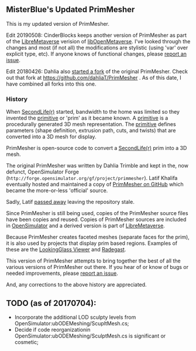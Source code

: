 ## MisterBlue's Updated PrimMesher

This is my updated version of PrimMesher.

Edit 20190508: CinderBlocks keeps another version of PrimMesher as
part of the [LibreMetaverse] verision of [libOpenMetaverse].
I've looked through the changes and most (if not all) the modifications
are stylistic (using 'var' over explicit type, etc). If anyone knows of
functional changes, please [report an issue].

Edit 20180426: Dahlia also [started a fork] of the original
PrimMesher. Check out that fork at https://github.com/dahliaT/PrimMesher .
As of this date, I have combined all forks into this one.

### History

When [SecondLife(r)] started, bandwidth to the home was limited so
they invented the [primitive] or 'prim' as it became known.
A [primitive] is a procedurally generated 3D mesh representation.
The [primitive] defines parameters (shape definition,
extrusion path, cuts, and twists) that are converted into a
3D mesh for display.

PrimMesher is open-source code to convert a [SecondLife(r)]
prim into a 3D mesh.

The original PrimMesher was written by Dahlia Trimble and kept
in the, now defunct, OpenSimulator Forge 
(```http://forge.opensimulator.org/gf/project/primmesher```).
Latif Khalifa eventually hosted and maintained 
a copy of [PrimMesher on GitHub]
which became the more-or-less 'official' source.

Sadly, Latif [passed away] leaving the repository stale.

Since PrimMesher is still being used, copies of the PrimMesher source
files have been copies and reused. Copies of PrimMesher sources are
included in [OpenSimulator] and a derived version is part of
[LibreMetaverse].

Because PrimMesher creates faceted meshes (separate faces for the
prim), it is also used by projects that display prim based regions.
Examples of these are the [LookingGlass Viewer] and [Radegast].

This version of PrimMesher attempts to bring together the best
of all  the various versions of PrimMesher out there.
If you hear of or know of bugs or needed improvements,
please [report an issue].

And, any corrections to the above history are appreciated.

## TODO (as of 20170704):

- Incorporate the additional LOD sculpty levels from OpenSimulator:ubODEMeshing/ScupltMesh.cs;
- Decide if code reorganizationin OpenSimulator:ubODEMeshing/SculptMesh.cs is significant or cosmetic;

[LibreMetaverse]: https://bitbucket.org/cinderblocks/libremetaverse/src/master/
[libOpenMetaverse]: https://github.com/openmetaversefoundation/libopenmetaverse
[report an issue]: https://github.com/Misterblue/PrimMesher/issues
[SecondLife(r)]: https://secondlife.com/
[OpenSimulator]: http://opensimulator.org/
[primitive]: http://wiki.secondlife.com/wiki/Primitive
[sculpted prim]: http://wiki.secondlife.com/wiki/Sculpted_prim
[passed away]: http://opensim-users.2152040.n2.nabble.com/Latif-Kalifa-td7582691.html
[PrimMesher on GitHub]: https://github.com/lkalif/PrimMesher
[Idealist Viewer demonstration]: https://vimeo.com/2123232
[LookingGlass Viewer]: http://lookingglassviewer.org/
[Radegast]: http://github.com/radegastdev/radegast.git
[started a fork]: https://github.com/dahliaT/PrimMesher

